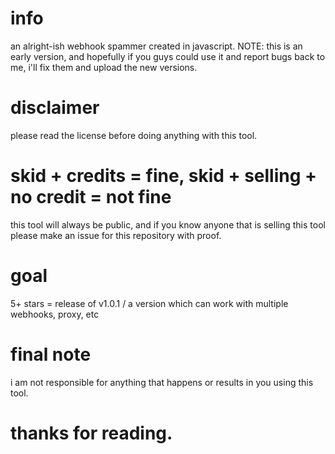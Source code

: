# info 
an alright-ish webhook spammer created in javascript. NOTE: this is an early version, and hopefully if you guys could use it and report bugs back to me, i'll fix them and upload the new versions. 

# disclaimer
please read the license before doing anything with this tool. 

# skid + credits = fine, skid + selling + no credit = not fine 
this tool will always be public, and if you know anyone that is selling this tool please make an issue for this repository with proof. 

# goal
5+ stars = release of v1.0.1 / a version which can work with multiple webhooks, proxy, etc

# final note
i am not responsible for anything that happens or results in you using this tool. 

# thanks for reading. 
